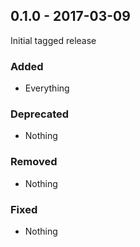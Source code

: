 ## 0.1.0 - 2017-03-09

Initial tagged release

### Added
* Everything

### Deprecated
* Nothing

### Removed
* Nothing

### Fixed
* Nothing
